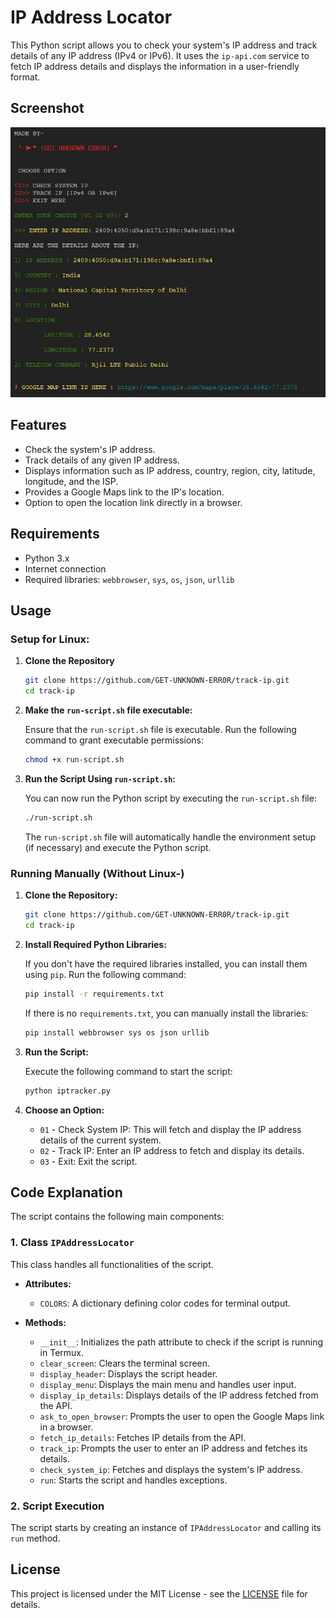 # IP Address Locator

This Python script allows you to check your system's IP address and track details of any IP address (IPv4 or IPv6). It uses the `ip-api.com` service to fetch IP address details and displays the information in a user-friendly format.

## Screenshot

![Screenshot of the Project](ipaddress.jpeg)

## Features

- Check the system's IP address.
- Track details of any given IP address.
- Displays information such as IP address, country, region, city, latitude, longitude, and the ISP.
- Provides a Google Maps link to the IP's location.
- Option to open the location link directly in a browser.

## Requirements

- Python 3.x
- Internet connection
- Required libraries: `webbrowser`, `sys`, `os`, `json`, `urllib`

## Usage

### Setup for Linux:

1. **Clone the Repository**

    ```sh
    git clone https://github.com/GET-UNKNOWN-ERR0R/track-ip.git
    cd track-ip
    ```

2. **Make the `run-script.sh` file executable:**

    Ensure that the `run-script.sh` file is executable. Run the following command to grant executable permissions:
    ```sh
    chmod +x run-script.sh
    ```

3. **Run the Script Using `run-script.sh`:**

    You can now run the Python script by executing the `run-script.sh` file:
    ```sh
    ./run-script.sh
    ```

   The `run-script.sh` file will automatically handle the environment setup (if necessary) and execute the Python script.

### Running Manually (Without Linux-)

1. **Clone the Repository:**

    ```sh
    git clone https://github.com/GET-UNKNOWN-ERR0R/track-ip.git
    cd track-ip
    ```

2. **Install Required Python Libraries:**

    If you don't have the required libraries installed, you can install them using `pip`. Run the following command:

    ```sh
    pip install -r requirements.txt
    ```

    If there is no `requirements.txt`, you can manually install the libraries:

    ```sh
    pip install webbrowser sys os json urllib
    ```

3. **Run the Script:**

    Execute the following command to start the script:

    ```sh
    python iptracker.py
    ```

4. **Choose an Option:**

    - `01` - Check System IP: This will fetch and display the IP address details of the current system.
    - `02` - Track IP: Enter an IP address to fetch and display its details.
    - `03` - Exit: Exit the script.

## Code Explanation

The script contains the following main components:

### 1. Class `IPAddressLocator`

This class handles all functionalities of the script.

- **Attributes:**
  - `COLORS`: A dictionary defining color codes for terminal output.

- **Methods:**
  - `__init__`: Initializes the path attribute to check if the script is running in Termux.
  - `clear_screen`: Clears the terminal screen.
  - `display_header`: Displays the script header.
  - `display_menu`: Displays the main menu and handles user input.
  - `display_ip_details`: Displays details of the IP address fetched from the API.
  - `ask_to_open_browser`: Prompts the user to open the Google Maps link in a browser.
  - `fetch_ip_details`: Fetches IP details from the API.
  - `track_ip`: Prompts the user to enter an IP address and fetches its details.
  - `check_system_ip`: Fetches and displays the system's IP address.
  - `run`: Starts the script and handles exceptions.

### 2. Script Execution

The script starts by creating an instance of `IPAddressLocator` and calling its `run` method.

## License

This project is licensed under the MIT License - see the [LICENSE](LICENSE) file for details.


